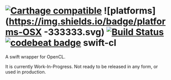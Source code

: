 [![Carthage compatible](https://img.shields.io/badge/Carthage-compatible-4BC51D.svg?style=flat)](https://github.com/Carthage/Carthage) ![platforms](https://img.shields.io/badge/platforms-OSX
-333333.svg) [![Build Status](https://travis-ci.org/Szaq/swift-cl.svg?branch=master)](https://travis-ci.org/Szaq/swift-cl)[![codebeat badge](https://codebeat.co/badges/06c1939b-3344-4d6a-96e2-f751a9139411)](https://codebeat.co/projects/github-com-szaq-swift-cl)
swift-cl
========

A swift wrapper for OpenCL.

It is currently Work-In-Progress. Not ready to be released in any form, 
or used in production.

